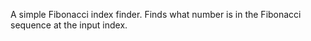 A simple Fibonacci index finder. Finds what number is in the Fibonacci sequence at the input index.
